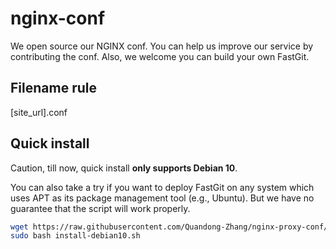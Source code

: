 # nginx-conf

We open source our NGINX conf. You can help us improve our service by contributing the conf. Also, we welcome you can build your own FastGit.

## Filename rule

[site_url].conf

## Quick install

Caution, till now, quick install **only supports Debian 10**.

You can also take a try if you want to deploy FastGit on any system which uses APT as its package management tool (e.g., Ubuntu).
But we have no guarantee that the script will work properly.

```bash
wget https://raw.githubusercontent.com/Quandong-Zhang/nginx-proxy-conf/master/install-debian10.sh
sudo bash install-debian10.sh
```

